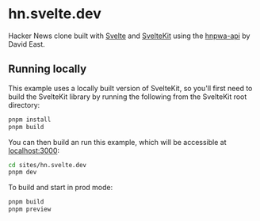 # hn.svelte.dev

Hacker News clone built with [Svelte](https://svelte.dev) and [SvelteKit](https://kit.svelte.dev) using the [hnpwa-api](https://github.com/davideast/hnpwa-api) by David East.

## Running locally

This example uses a locally built version of SvelteKit, so you'll first need to build the SvelteKit library by running the following from the SvelteKit root directory:

```bash
pnpm install
pnpm build
```

You can then build an run this example, which will be accessible at [localhost:3000](http://localhost:3000):

```bash
cd sites/hn.svelte.dev
pnpm dev
```

To build and start in prod mode:

```bash
pnpm build
pnpm preview
```
